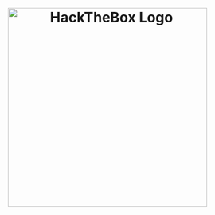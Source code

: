 <h1 align="center">
  <br>
  <a href="https://github.com/n0obit4/CTF/tree/master/HackTheBox"><img src="https://www.hackthebox.eu/images/logo600.png" alt="HackTheBox Logo" border="0" width="400"></a>
  <br>
</h1>
